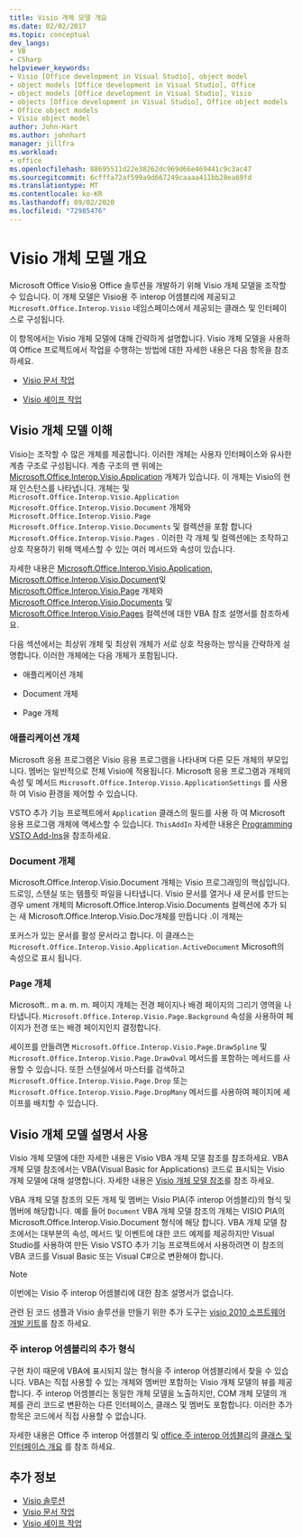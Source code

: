 ```yaml
---
title: Visio 개체 모델 개요
ms.date: 02/02/2017
ms.topic: conceptual
dev_langs:
- VB
- CSharp
helpviewer_keywords:
- Visio [Office development in Visual Studio], object model
- object models [Office development in Visual Studio], Office
- object models [Office development in Visual Studio], Visio
- objects [Office development in Visual Studio], Office object models
- Office object models
- Visio object model
author: John-Hart
ms.author: johnhart
manager: jillfra
ms.workload:
- office
ms.openlocfilehash: 88695511d22e38262dc969d66e469441c9c3ac47
ms.sourcegitcommit: 6cfffa72af599a9d667249caaaa411bb28ea69fd
ms.translationtype: MT
ms.contentlocale: ko-KR
ms.lasthandoff: 09/02/2020
ms.locfileid: "72985476"
---
```

# <a name="visio-object-model-overview"></a>Visio 개체 모델 개요
  Microsoft Office Visio용 Office 솔루션을 개발하기 위해 Visio 개체 모델을 조작할 수 있습니다. 이 개체 모델은 Visio용 주 interop 어셈블리에 제공되고 `Microsoft.Office.Interop.Visio` 네임스페이스에서 제공되는 클래스 및 인터페이스로 구성됩니다.

 이 항목에서는 Visio 개체 모델에 대해 간략하게 설명합니다. Visio 개체 모델을 사용하여 Office 프로젝트에서 작업을 수행하는 방법에 대한 자세한 내용은 다음 항목을 참조하세요.

- [Visio 문서 작업](../vsto/working-with-visio-documents.md)

- [Visio 셰이프 작업](../vsto/working-with-visio-shapes.md)

## <a name="understand-the-visio-object-model"></a>Visio 개체 모델 이해
 Visio는 조작할 수 많은 개체를 제공합니다. 이러한 개체는 사용자 인터페이스와 유사한 계층 구조로 구성됩니다. 계층 구조의 맨 위에는 [Microsoft.Office.Interop.Visio.Application](/office/vba/api/Visio.Application) 개체가 있습니다. 이 개체는 Visio의 현재 인스턴스를 나타냅니다. 개체는 및 `Microsoft.Office.Interop.Visio.Application` `Microsoft.Office.Interop.Visio.Document` 개체와 `Microsoft.Office.Interop.Visio.Page` `Microsoft.Office.Interop.Visio.Documents` 및 컬렉션을 포함 합니다 `Microsoft.Office.Interop.Visio.Pages` . 이러한 각 개체 및 컬렉션에는 조작하고 상호 작용하기 위해 액세스할 수 있는 여러 메서드와 속성이 있습니다.

 자세한 내용은 [Microsoft.Office.Interop.Visio.Application](/office/vba/api/Visio.Application), [Microsoft.Office.Interop.Visio.Document](/office/vba/api/Visio.Document)및 [Microsoft.Office.Interop.Visio.Page](/office/vba/api/Visio.Page) 개체와 [Microsoft.Office.Interop.Visio.Documents](/office/vba/api/Visio.Documents) 및 [Microsoft.Office.Interop.Visio.Pages](/office/vba/api/Visio.Pages) 컬렉션에 대한 VBA 참조 설명서를 참조하세요.

 다음 섹션에서는 최상위 개체 및 최상위 개체가 서로 상호 작용하는 방식을 간략하게 설명합니다. 이러한 개체에는 다음 개체가 포함됩니다.

- 애플리케이션 개체

- Document 개체

- Page 개체

### <a name="application-object"></a>애플리케이션 개체
 Microsoft 응용 프로그램은 Visio 응용 프로그램을 나타내며 다른 모든 개체의 부모입니다. 멤버는 일반적으로 전체 Visio에 적용됩니다. Microsoft 응용 프로그램과 개체의 속성 및 메서드 `Microsoft.Office.Interop.Visio.ApplicationSettings` 를 사용 하 여 Visio 환경을 제어할 수 있습니다.

 VSTO 추가 기능 프로젝트에서 `Application` 클래스의 필드를 사용 하 여 Microsoft 응용 프로그램 개체에 액세스할 수 있습니다. `ThisAddIn` 자세한 내용은 [Programming VSTO Add-Ins](../vsto/programming-vsto-add-ins.md)을 참조하세요.

### <a name="document-object"></a>Document 개체
 Microsoft.Office.Interop.Visio.Document 개체는 Visio 프로그래밍의 핵심입니다. 드로잉, 스텐실 또는 템플릿 파일을 나타냅니다. Visio 문서를 열거나 새 문서를 만드는 경우 ument 개체의 Microsoft.Office.Interop.Visio.Documents 컬렉션에 추가 되는 새 Microsoft.Office.Interop.Visio.Doc개체를 만듭니다 .이 개체는

 포커스가 있는 문서를 활성 문서라고 합니다. 이 클래스는 `Microsoft.Office.Interop.Visio.Application.ActiveDocument` Microsoft의 속성으로 표시 됩니다.

### <a name="page-object"></a>Page 개체
 Microsoft.. m a. m. m. 페이지 개체는 전경 페이지나 배경 페이지의 그리기 영역을 나타냅니다. `Microsoft.Office.Interop.Visio.Page.Background` 속성을 사용하여 페이지가 전경 또는 배경 페이지인지 결정합니다.

 셰이프를 만들려면 `Microsoft.Office.Interop.Visio.Page.DrawSpline` 및 `Microsoft.Office.Interop.Visio.Page.DrawOval` 메서드를 포함하는 메서드를 사용할 수 있습니다. 또한 스텐실에서 마스터를 검색하고 `Microsoft.Office.Interop.Visio.Page.Drop` 또는 `Microsoft.Office.Interop.Visio.Page.DropMany` 메서드를 사용하여 페이지에 셰이프를 배치할 수 있습니다.

## <a name="use-the-visio-object-model-documentation"></a>Visio 개체 모델 설명서 사용
 Visio 개체 모델에 대한 자세한 내용은 Visio VBA 개체 모델 참조를 참조하세요. VBA 개체 모델 참조에서는 VBA(Visual Basic for Applications) 코드로 표시되는 Visio 개체 모델에 대해 설명합니다. 자세한 내용은 [Visio 개체 모델 참조](/office/vba/api/overview/visio/object-model)를 참조 하세요.

 VBA 개체 모델 참조의 모든 개체 및 멤버는 Visio PIA(주 interop 어셈블리)의 형식 및 멤버에 해당합니다. 예를 들어 `Document` VBA 개체 모델 참조의 개체는 VISIO PIA의 Microsoft.Office.Interop.Visio.Document 형식에 해당 합니다. VBA 개체 모델 참조에서는 대부분의 속성, 메서드 및 이벤트에 대한 코드 예제를 제공하지만 Visual Studio를 사용하여 만든 Visio VSTO 추가 기능 프로젝트에서 사용하려면 이 참조의 VBA 코드를 Visual Basic 또는 Visual C#으로 변환해야 합니다.

> [!NOTE]
> 이번에는 Visio 주 interop 어셈블리에 대한 참조 설명서가 없습니다.

 관련 된 코드 샘플과 Visio 솔루션을 만들기 위한 추가 도구는 [visio 2010 소프트웨어 개발 키트](https://www.microsoft.com/download/details.aspx?id=12365)를 참조 하세요.

### <a name="additional-types-in-primary-interop-assemblies"></a>주 interop 어셈블리의 추가 형식
 구현 차이 때문에 VBA에 표시되지 않는 형식을 주 interop 어셈블리에서 찾을 수 있습니다. VBA는 직접 사용할 수 있는 개체와 멤버만 포함하는 Visio 개체 모델의 뷰를 제공합니다. 주 interop 어셈블리는 동일한 개체 모델을 노출하지만, COM 개체 모델의 개체를 관리 코드로 변환하는 다른 인터페이스, 클래스 및 멤버도 포함합니다. 이러한 추가 항목은 코드에서 직접 사용할 수 없습니다.

 자세한 내용은 Office 주 interop 어셈블리 및 [office 주 interop 어셈블리](../vsto/office-primary-interop-assemblies.md)의 [클래스 및 인터페이스 개요](/previous-versions/office/office-12/ms247299(v=office.12)) 를 참조 하세요.

## <a name="see-also"></a>추가 정보
- [Visio 솔루션](../vsto/visio-solutions.md)
- [Visio 문서 작업](../vsto/working-with-visio-documents.md)
- [Visio 셰이프 작업](../vsto/working-with-visio-shapes.md)
